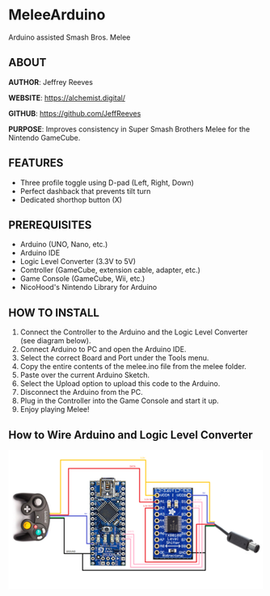 # MeleeArduino
Arduino assisted Smash Bros. Melee

## ABOUT

**AUTHOR**:  Jeffrey Reeves

**WEBSITE**: https://alchemist.digital/

**GITHUB**:  https://github.com/JeffReeves

**PURPOSE**: Improves consistency in Super Smash Brothers Melee for the 
    Nintendo GameCube.

## FEATURES
- Three profile toggle using D-pad (Left, Right, Down)
- Perfect dashback that prevents tilt turn
- Dedicated shorthop button (X)

## PREREQUISITES
- Arduino (UNO, Nano, etc.)
- Arduino IDE
- Logic Level Converter (3.3V to 5V)
- Controller (GameCube, extension cable, adapter, etc.)
- Game Console (GameCube, Wii, etc.)
- NicoHood's Nintendo Library for Arduino

## HOW TO INSTALL
1. Connect the Controller to the Arduino and the Logic Level Converter (see diagram below).
2. Connect Arduino to PC and open the Arduino IDE.
3. Select the correct Board and Port under the Tools menu.
4. Copy the entire contents of the melee.ino file from the melee folder. 
5. Paste over the current Arduino Sketch.
6. Select the Upload option to upload this code to the Arduino.
7. Disconnect the Arduino from the PC.
8. Plug in the Controller into the Game Console and start it up.
9. Enjoy playing Melee!

## How to Wire Arduino and Logic Level Converter

![Diagram](https://raw.githubusercontent.com/JeffReeves/MeleeArduino/master/images/arduino-controller-diagram.png)